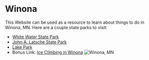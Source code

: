 # Winona
This Website can be used as a resource to learn about things to do in Winona, MN.
Here are a couple state parks to visit:

* [White Water State Park](https://colehagen15.github.io/Winona/whitewater)
* [John A. Latsche State Park](https://colehagen15.github.io/Winona/latsch)
* [Lake Park](https://colehagen15.github.io/Winona/lakepark)
* Bonus Link: [Ice Climbing in Winona](https://colehagen15.github.io/Winona/caylanvideo)
![Winona, MN](https://www.exploreminnesota.com/memberimage.ashx?id=11200&width=800&mar=1)
